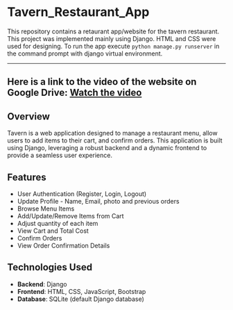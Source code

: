 # Tavern_Restaurant_App
This repository contains a retaurant app/website for the tavern restaurant. This project was implemented mainly using Django. HTML and CSS were used for designing. To run the app execute `python manage.py runserver` in the command prompt with django virtual environment.

---
Here is a link to the video of the website on Google Drive: [Watch the video](https://drive.google.com/file/d/1R3mdIurbOdh9X4KzwOLIXomZsSRK0z79/view?usp=sharing)
---

## Overview

Tavern is a web application designed to manage a restaurant menu, allow users to add items to their cart, and confirm orders. This application is built using Django, leveraging a robust backend and a dynamic frontend to provide a seamless user experience.

## Features

- User Authentication (Register, Login, Logout)
- Update Profile - Name, Email, photo and previous orders
- Browse Menu Items
- Add/Update/Remove Items from Cart
- Adjust quantity of each item
- View Cart and Total Cost
- Confirm Orders
- View Order Confirmation Details

## Technologies Used

- **Backend**: Django
- **Frontend**: HTML, CSS, JavaScript, Bootstrap
- **Database**: SQLite (default Django database)
